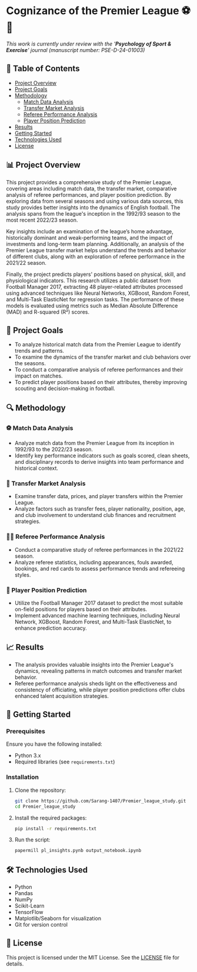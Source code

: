 # Cognizance of the Premier League ⚽🥅
_This work is currently under review with the '**Psychology of Sport & Exercise**' journal (manuscript number: PSE-D-24-01003)_

## 📑 Table of Contents
- [Project Overview](#project-overview)
- [Project Goals](#project-goals)
- [Methodology](#methodology)
  - [Match Data Analysis](#match-data-analysis)
  - [Transfer Market Analysis](#transfer-market-analysis)
  - [Referee Performance Analysis](#referee-performance-analysis)
  - [Player Position Prediction](#player-position-prediction)
- [Results](#results)
- [Getting Started](#getting-started)
- [Technologies Used](#technologies-used)
- [License](#license)

## 📊 Project Overview

This project provides a comprehensive study of the Premier League, covering areas including match data, the transfer market, comparative analysis of referee performances, and player position prediction. By exploring data from several seasons and using various data sources, this study provides better insights into the dynamics of English football. The analysis spans from the league's inception in the 1992/93 season to the most recent 2022/23 season.

Key insights include an examination of the league’s home advantage, historically dominant and weak-performing teams, and the impact of investments and long-term team planning. Additionally, an analysis of the Premier League transfer market helps understand the trends and behavior of different clubs, along with an exploration of referee performance in the 2021/22 season.

Finally, the project predicts players' positions based on physical, skill, and physiological indicators. This research utilizes a public dataset from Football Manager 2017, extracting 48 player-related attributes processed using advanced techniques like Neural Networks, XGBoost, Random Forest, and Multi-Task ElasticNet for regression tasks. The performance of these models is evaluated using metrics such as Median Absolute Difference (MAD) and R-squared (R²) scores.

## 🎯 Project Goals

- To analyze historical match data from the Premier League to identify trends and patterns.
- To examine the dynamics of the transfer market and club behaviors over the seasons.
- To conduct a comparative analysis of referee performances and their impact on matches.
- To predict player positions based on their attributes, thereby improving scouting and decision-making in football.

## 🔍 Methodology

### ⚽️ Match Data Analysis

- Analyze match data from the Premier League from its inception in 1992/93 to the 2022/23 season.
- Identify key performance indicators such as goals scored, clean sheets, and disciplinary records to derive insights into team performance and historical context.

### 💸 Transfer Market Analysis

- Examine transfer data, prices, and player transfers within the Premier League.
- Analyze factors such as transfer fees, player nationality, position, age, and club involvement to understand club finances and recruitment strategies.

### 🧑‍⚖️ Referee Performance Analysis

- Conduct a comparative study of referee performances in the 2021/22 season.
- Analyze referee statistics, including appearances, fouls awarded, bookings, and red cards to assess performance trends and refereeing styles.

### 🧩 Player Position Prediction

- Utilize the Football Manager 2017 dataset to predict the most suitable on-field positions for players based on their attributes.
- Implement advanced machine learning techniques, including Neural Network, XGBoost, Random Forest, and Multi-Task ElasticNet, to enhance prediction accuracy.

## 📈 Results

- The analysis provides valuable insights into the Premier League's dynamics, revealing patterns in match outcomes and transfer market behavior.
- Referee performance analysis sheds light on the effectiveness and consistency of officiating, while player position predictions offer clubs enhanced talent acquisition strategies.

## 🚀 Getting Started

### Prerequisites

Ensure you have the following installed:
- Python 3.x
- Required libraries (see `requirements.txt`)

### Installation

1. Clone the repository:
   ```bash
   git clone https://github.com/Sarang-1407/Premier_league_study.git
   cd Premier_league_study
   ```

2. Install the required packages:
   ```bash
   pip install -r requirements.txt
   ```

3. Run the script:
   ```bash
   papermill pl_insights.pynb output_notebook.ipynb
   ```

## 🛠 Technologies Used

- Python
- Pandas
- NumPy
- Scikit-Learn
- TensorFlow
- Matplotlib/Seaborn for visualization
- Git for version control

## 📜 License

This project is licensed under the MIT License. See the [LICENSE](LICENSE) file for details.

